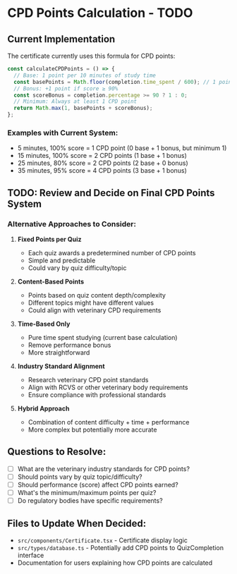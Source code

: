 # CPD Points Calculation - TODO

## Current Implementation
The certificate currently uses this formula for CPD points:

```typescript
const calculateCPDPoints = () => {
  // Base: 1 point per 10 minutes of study time
  const basePoints = Math.floor(completion.time_spent / 600); // 1 point per 10 minutes
  // Bonus: +1 point if score ≥ 90%
  const scoreBonus = completion.percentage >= 90 ? 1 : 0;
  // Minimum: Always at least 1 CPD point
  return Math.max(1, basePoints + scoreBonus);
};
```

### Examples with Current System:
- 5 minutes, 100% score = 1 CPD point (0 base + 1 bonus, but minimum 1)
- 15 minutes, 100% score = 2 CPD points (1 base + 1 bonus)
- 25 minutes, 80% score = 2 CPD points (2 base + 0 bonus)
- 35 minutes, 95% score = 4 CPD points (3 base + 1 bonus)

## TODO: Review and Decide on Final CPD Points System

### Alternative Approaches to Consider:

1. **Fixed Points per Quiz**
   - Each quiz awards a predetermined number of CPD points
   - Simple and predictable
   - Could vary by quiz difficulty/topic

2. **Content-Based Points**
   - Points based on quiz content depth/complexity
   - Different topics might have different values
   - Could align with veterinary CPD requirements

3. **Time-Based Only**
   - Pure time spent studying (current base calculation)
   - Remove performance bonus
   - More straightforward

4. **Industry Standard Alignment**
   - Research veterinary CPD point standards
   - Align with RCVS or other veterinary body requirements
   - Ensure compliance with professional standards

5. **Hybrid Approach**
   - Combination of content difficulty + time + performance
   - More complex but potentially more accurate

## Questions to Resolve:
- [ ] What are the veterinary industry standards for CPD points?
- [ ] Should points vary by quiz topic/difficulty?
- [ ] Should performance (score) affect CPD points earned?
- [ ] What's the minimum/maximum points per quiz?
- [ ] Do regulatory bodies have specific requirements?

## Files to Update When Decided:
- `src/components/Certificate.tsx` - Certificate display logic
- `src/types/database.ts` - Potentially add CPD points to QuizCompletion interface
- Documentation for users explaining how CPD points are calculated